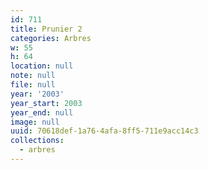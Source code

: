 ```yaml
---
id: 711
title: Prunier 2
categories: Arbres
w: 55
h: 64
location: null
note: null
file: null
year: '2003'
year_start: 2003
year_end: null
image: null
uuid: 70618def-1a76-4afa-8ff5-711e9acc14c3
collections:
  - arbres
---
```


